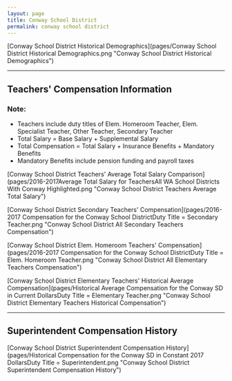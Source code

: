 ```yaml
---
layout: page
title: Conway School District
permalink: conway school district
---
```



[Conway School District Historical Demographics](pages/Conway School District Historical Demographics.png "Conway School District Historical Demographics")

___

## Teachers' Compensation Information
### Note:
- Teachers include duty titles of Elem. Homeroom Teacher, Elem. Specialist Teacher, Other Teacher, Secondary Teacher
- Total Salary = Base Salary + Supplemental Salary
- Total Compensation = Total Salary + Insurance Benefits + Mandatory Benefits
- Mandatory Benefits include pension funding and payroll taxes

[Conway School District Teachers' Average Total Salary Comparison](pages/2016-2017Average Total Salary for TeachersAll WA School Districts With Conway Highlighted.png "Conway School District Teachers Average Total Salary")

[Conway School District Secondary Teachers' Compensation](pages/2016-2017 Compensation for the Conway School DistrictDuty Title = Secondary Teacher.png "Conway School District All Secondary Teachers Compensation")

[Conway School District Elem. Homeroom Teachers' Compensation](pages/2016-2017 Compensation for the Conway School DistrictDuty Title = Elem. Homeroom Teacher.png "Conway School District All Elementary Teachers Compensation")

[Conway School District Elementary Teachers' Historical Average Compensation](pages/Historical Average Compensation for the Conway SD in Current DollarsDuty Title = Elementary Teacher.png "Conway School District Elementary Teachers Historical Compensation")


___

## Superintendent Compensation History

[Conway School District Superintendent Compensation History](pages/Historical Compensation for the Conway SD in Constant 2017 DollarsDuty Title = Superintendent.png "Conway School District Superintendent Compensation History")

